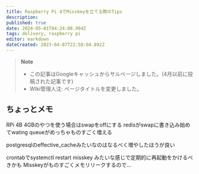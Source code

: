```yaml
---
title: Raspberry Pi 4でMisskeyを立てる際のTips
description: 
published: true
date: 2024-05-01T04:24:08.994Z
tags: delivery, raspberry pi
editor: markdown
dateCreated: 2023-04-07T22:58:04.892Z
---
```


> **Note**
> - この記事はGoogleキャッシュからサルベージしました。(4月以前に投稿された記事です)
> - WIki管理人注: ページタイトルを変更しました。


## ちょっとメモ

RPi 4B 4GBのやつを使う場合はswapをoffにする
redisがswapに書き込み始めてwating queueがめっちゃものすごく増える

postgresqlのeffective_cacheみたいなのはなるべく増やしたほうが良い 

crontabでsystemctl restart misskey みたいな感じで定期的に再起動をかけるべきかも 
Misskeyがものすごくメモリリークするので...